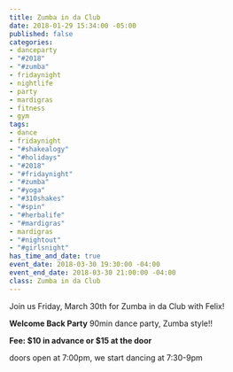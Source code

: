 ```yaml
---
title: Zumba in da Club
date: 2018-01-29 15:34:00 -05:00
published: false
categories:
- danceparty
- "#2018"
- "#zumba"
- fridaynight
- nightlife
- party
- mardigras
- fitness
- gym
tags:
- dance
- fridaynight
- "#shakealogy"
- "#holidays"
- "#2018"
- "#fridaynight"
- "#zumba"
- "#yoga"
- "#310shakes"
- "#spin"
- "#herbalife"
- "#mardigras"
- mardigras
- "#nightout"
- "#girlsnight"
has_time_and_date: true
event_date: 2018-03-30 19:30:00 -04:00
event_end_date: 2018-03-30 21:00:00 -04:00
class: Zumba in da Club
---
```


Join us Friday, March 30th for Zumba in da Club with Felix!

**Welcome Back Party**
90min dance party, Zumba style!!

**Fee: $10 in advance or $15 at the door**

doors open at 7:00pm, we start dancing at 7:30-9pm